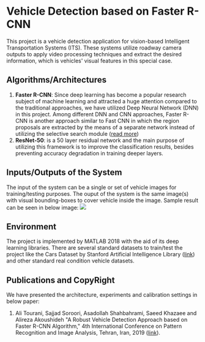 # Vehicle Detection based on Faster R-CNN
This project is a vehicle detection application for vision-based Intelligent Transportation Systems (ITS). These systems utilize roadway camera outputs to apply video processing techniques and extract the desired information, which is vehicles' visual features in this special case.

## Algorithms/Architectures
1. **Faster R-CNN**: Since deep learning has become a popular research subject of machine learning and attracted a huge attention compared to the traditional approaches, we have utilized Deep Neural Network (DNN) in this project. Among different DNN and CNN approaches, Faster R-CNN is another approach similar to Fast CNN in which the region proposals are extracted by the means of a separate network instead of utilizing the selective search module ([read more](https://www.researchgate.net/publication/277722488_Faster_R-CNN_Towards_Real-Time_Object_Detection_with_Region_Proposal_Networks "read more"))
1. **ResNet-50**: is a 50 layer residual network and the main purpose of utilizing this framework is to improve the classification results, besides preventing accuracy degradation in training deeper layers.

## Inputs/Outputs of the System
The input of the system can be a single or set of vehicle images for training/testing purposes. The ouput of the system is the same image(s) with visual bounding-boxes to cover vehicle inside the image. Sample result can be seen in below image:
![](http://alitourani.ir/wp-content/uploads/ProjectDeepVehicleDetection-2.jpg)

## Environment
The project is implemented by MATLAB 2018 with the aid of its deep learning libraries. There are several standard datasets to train/test the project like the Cars Dataset by Stanford Artificial Intelligence Library ([link](https://ai.stanford.edu/~jkrause/cars/car_dataset.html "link")) and other standard real condition vehicle datasets.

## Publications and CopyRight
We have presented the architecture, experiments and calibration settings in below paper:
1. Ali Tourani, Sajjad Soroori, Asadollah Shahbahrami, Saeed Khazaee and Alireza Akoushideh "A Robust Vehicle Detection Approach based on Faster R-CNN Algorithm," 4th International Conference on Pattern Recognition and Image Analysis, Tehran, Iran, 2019 ([link](https://www.researchgate.net/publication/332514563_A_Robust_Vehicle_Detection_Approach_based_on_Faster_R-CNN_Algorithm "link")).
